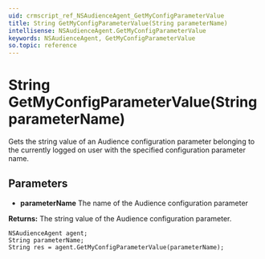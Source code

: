 ```yaml
---
uid: crmscript_ref_NSAudienceAgent_GetMyConfigParameterValue
title: String GetMyConfigParameterValue(String parameterName)
intellisense: NSAudienceAgent.GetMyConfigParameterValue
keywords: NSAudienceAgent, GetMyConfigParameterValue
so.topic: reference
---
```


# String GetMyConfigParameterValue(String parameterName)

Gets the string value of an Audience configuration parameter belonging to the currently logged on user with the specified configuration parameter name.

## Parameters

* **parameterName** The name of the Audience configuration parameter

**Returns:** The string value of the Audience configuration parameter.

```crmscript
NSAudienceAgent agent;
String parameterName;
String res = agent.GetMyConfigParameterValue(parameterName);
```

